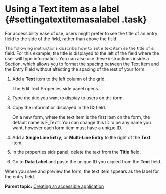# Using a Text item as a label {#settingatextitemasalabel .task}

For accessibility ease of use, users might prefer to see the title of an entry field to the side of the field, rather than above the field.

The following instructions describe how to set a text item as the title of a field. For this example, the title is displayed to the left of the field where the user will type information. You can also use these instructions inside a Section, which allows you to format the spacing between the Text item and the Entry Field without affecting the spacing of the rest of your form.

1.  Add a **Text** item to the left column of the grid.

    The Edit Text Properties side panel opens.

2.  Type the title you want to display to users on the form.

3.  Copy the information displayed in the **ID** field.

    On a new form, where the text item is the first item on the form, the default name is F\_Text1. You can change this ID to be any name you want, however each form item must have a unique ID.

4.  Add a **Single Line Entry**, or **Multi-Line Entry** to the right of the **Text** item.

5.  In the properties side panel, delete the text from the **Title** field.

6.  Go to **Data Label** and paste the unique ID you copied from the **Text** field.


When you save and preview the form, the text item appears as the label for the entry field.

**Parent topic:** [Creating an accessible application](ac_creating_accessible_application.md)


